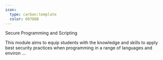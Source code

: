 ```yaml
---
icon:
  type: carbon:template
  color: 607D8B
---
```

Secure Programming and Scripting

This module aims to equip students with the knowledge and skills to apply best security practices when programming in a range of languages and environ ... 
